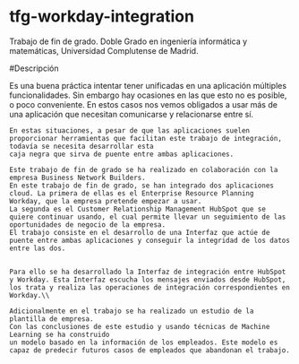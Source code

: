 # tfg-workday-integration
Trabajo de fin de grado. Doble Grado en ingeniería informática y matemáticas, Universidad Complutense de Madrid.

#Descripción

Es una buena práctica intentar tener unificadas en una aplicación múltiples funcionalidades.
	Sin embargo hay ocasiones en las que esto no es posible, o poco conveniente.
	En estos casos nos vemos obligados a usar más de una aplicación que necesitan comunicarse y relacionarse entre sí.
	
	En estas situaciones, a pesar de que las aplicaciones suelen proporcionar herramientas que facilitan este trabajo de integración, todavía se necesita desarrollar esta
	caja negra que sirva de puente entre ambas aplicaciones.
	
	Este trabajo de fin de grado se ha realizado en colaboración con la empresa Business Network Builders.
	En este trabajo de fin de grado, se han integrado dos aplicaciones cloud. La primera de ellas es el Enterprise Resource Planning  Workday, que la empresa pretende empezar a usar.
	La segunda es el Customer Relationship Management HubSpot que se quiere continuar usando, el cual permite llevar un seguimiento de las oportunidades de negocio de la empresa.
	El trabajo consiste en el desarrollo de una Interfaz que actúe de puente entre ambas aplicaciones y conseguir la integridad de los datos entre las dos. 
	
	
	Para ello se ha desarrollado la Interfaz de integración entre HubSpot y Workday. Esta Interfaz escucha los mensajes enviados desde HubSpot, los trata y realiza las operaciones de integración correspondientes en Workday.\\

	Adicionalmente en el trabajo se ha realizado un estudio de la plantilla de empresa.
	Con las conclusiones de este estudio y usando técnicas de Machine Learning se ha construido
	un modelo basado en la información de los empleados. Este modelo es capaz de predecir futuros casos de empleados que abandonan el trabajo.
	
